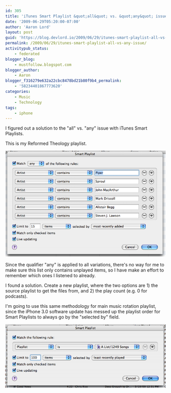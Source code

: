 ```yaml
---
id: 305
title: 'iTunes Smart Playlist &quot;all&quot; vs. &quot;any&quot; issue'
date: '2009-06-29T05:20:00-07:00'
author: 'Aaron Lord'
layout: post
guid: 'https://blog.devlord.io/2009/06/29/itunes-smart-playlist-all-vs-any-issue/'
permalink: /2009/06/29/itunes-smart-playlist-all-vs-any-issue/
activitypub_status:
    - federated
blogger_blog:
    - mustfollow.blogspot.com
blogger_author:
    - Aaron
blogger_f316279e632a22cbc8478bd21b80f9b4_permalink:
    - '58234401867773620'
categories:
    - Music
    - Technology
tags:
    - iphone
---
```


I figured out a solution to the "all" vs. "any" issue with iTunes Smart Playlists.

This is my Reformed Theology playlist.

<a href="/assets/img/2011/10/picture2.png"><img src="/assets/img/2011/10/picture2.png?w=300" alt="" border="0" /></a>

Since the qualifier "any" is applied to all variations, there's no way for me to make sure this list only contains unplayed items, so I have make an effort to remember which ones I listened to already.

I found a solution.  Create a new playlist, where the two options are 1) the source playlist to get the files from, and 2) the play count (e.g. 0 for podcasts).

<!--<a href="http://mustfollow.files.wordpress.com/2009/06/picture3.png"><img src="http://mustfollow.files.wordpress.com/2009/06/picture3.png?w=300" alt="" border="0" /></a>-->

I'm going to use this same methodology for main music rotation playlist, since the iPhone 3.0 software update has messed up the playlist order for Smart Playlists to always go by the "selected by" field.

<a href="/assets/img/2011/10/picture4.png"><img src="/assets/img/2011/10/picture4.png?w=300" alt="" border="0" /></a>